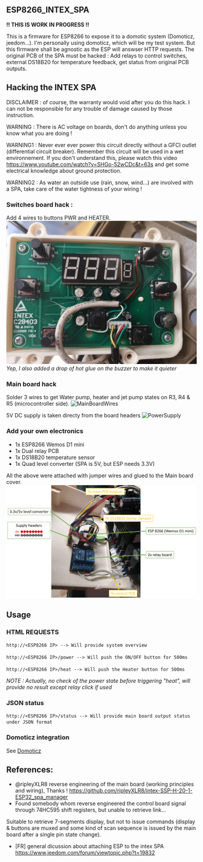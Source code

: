 ## ESP8266_INTEX_SPA

**!! THIS IS WORK IN PROGRESS !!**

This is a firmware for ESP8266 to expose it to a domotic system (Domoticz, jeedom...).
I'm personally using domoticz, which will be my test system. But this firmware shall be agnostic as the ESP will answser HTTP requests.
The original PCB of the SPA must be hacked : Add relays to control switches, external DS18B20 for temperature feedback, get status from original PCB outputs.

## Hacking the INTEX SPA
DISCLAIMER : of course, the warranty would void after you do this hack. 
I can not be responsible for any trouble of damage caused by those instruction.

WARNING : There is AC voltage on boards, don't do anything unless you know what you are doing !

WARNING1 : Never ever ever power this circuit directly without a GFCI outlet (differential circuit breaker). Remember this circuit will be used in a wet environnement. If you don't understand this, please watch this video https://www.youtube.com/watch?v=SHGo-52wCDc&t=63s and get some electrical knowledge about ground protection.

WARNING2 : As water an outside use (rain, snow, wind...) are involved with a SPA, take care of the water tightness of your wiring !

### Switches board hack :
Add 4 wires to buttons PWR and HEATER.
![Switches](/Hack_Pictures/IMG_20191215_160734.jpg)
*Yep, I also added a drop of hot glue on the buzzer to make it quieter*

### Main board hack
Solder 3 wires to get Water pump, heater and jet pump states on R3, R4 & R5 (microcontroller side).
![MainBoardWires](/Hack_Pictures/StateOuts.png)

5V DC supply is taken directy from the board headers
![PowerSupply](/Hack_Pictures/5VPowerSupply.png)


### Add your own electronics
* 1x ESP8266 Wemos D1 mini
* 1x Dual relay PCB
* 1x DS18B20 temperature sensor
* 1x Quad level converter (SPA is 5V, but ESP needs 3.3V)

All the above were attached with jumper wires and glued to the Main board cover.
![PowerSupply](/Hack_Pictures/AddElectronics.pptx.png)

## Usage
### HTML REQUESTS

    http://<ESP8266 IP> --> Will provide system overview

    http://<ESP8266 IP>/power --> Will push the ON/OFF button for 500ms

    http://<ESP8266 IP>/heat --> Will push the Heater button for 500ms
*NOTE : Actually, no check of the power state before triggering "heat", will provide no result except relay click if used*

### JSON status

    http://<ESP8266 IP>/status --> Will provide main board output status under JSON format


### Domoticz integration
See [Domoticz](/Domoticz)

## References:
* @ripleyXLR8 reverse engineering of the main board (working principles and wiring), Thanks !
https://github.com/ripleyXLR8/intex-SSP-H-20-1-ESP32_spa_manager
* Found somebody whom reverse engineered the control board signal through 74HC595 shift registers, but unable to retrieve link...

Suitable to retrieve 7-segments display, but not to issue commands (display & buttons are muxed and some kind of scan sequence is issued by the main board after a single pin state change).

* [FR] general dicussion about attaching ESP to the intex SPA
https://www.jeedom.com/forum/viewtopic.php?t=19832

